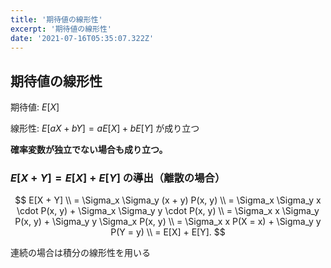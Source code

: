 ```yaml
---
title: '期待値の線形性'
excerpt: '期待値の線形性'
date: '2021-07-16T05:35:07.322Z'
---
```


## 期待値の線形性
期待値: $E[X]$

線形性: $E[aX + bY] = aE[X] + bE[Y]$ が成り立つ

**確率変数が独立でない場合も成り立つ。**

### $E[X + Y] = E[X] + E[Y]$ の導出（離散の場合）

$$
E[X + Y] \\
= \Sigma_x \Sigma_y (x + y) P(x, y) \\
= \Sigma_x \Sigma_y x \cdot P(x, y) + \Sigma_x \Sigma_y y \cdot P(x, y) \\
= \Sigma_x x \Sigma_y P(x, y) + \Sigma_y y \Sigma_x P(x, y) \\
= \Sigma_x x P(X = x) + \Sigma_y y P(Y = y) \\
= E[X] + E[Y].
$$


連続の場合は積分の線形性を用いる